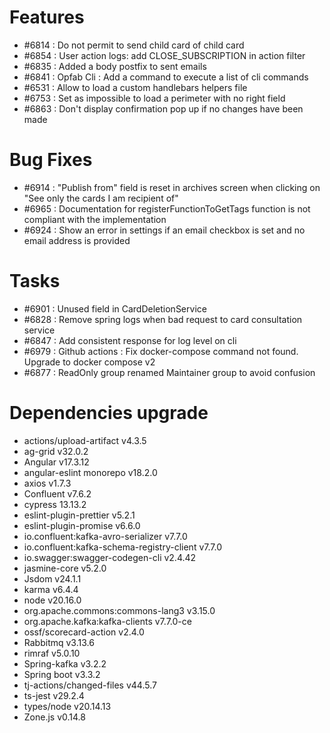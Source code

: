 
# Features

- #6814 : Do not permit to send child card of child card
- #6854 : User action logs: add CLOSE_SUBSCRIPTION in action filter
- #6835 : Added a body postfix to sent emails
- #6841 : Opfab Cli : Add a command to execute a list of cli commands
- #6531 : Allow to load a custom handlebars helpers file
- #6753 : Set as impossible to load a perimeter with no right field
- #6863 : Don't display confirmation pop up if no changes have been made

# Bug Fixes

- #6914 : "Publish from" field is reset in archives screen when clicking on "See only the cards I am recipient of"
- #6965 : Documentation for registerFunctionToGetTags function is not compliant with the implementation
- #6924 : Show an error in settings if an email checkbox is set and no email address is provided

# Tasks

- #6901 : Unused field in CardDeletionService
- #6828 : Remove spring logs when bad request to card consultation service
- #6847 : Add consistent response for log level on cli
- #6979 : Github actions : Fix docker-compose command not found. Upgrade to docker compose v2
- #6877 : ReadOnly group renamed Maintainer group to avoid confusion

# Dependencies upgrade

- actions/upload-artifact v4.3.5
- ag-grid v32.0.2
- Angular v17.3.12
- angular-eslint monorepo v18.2.0
- axios v1.7.3
- Confluent v7.6.2
- cypress 13.13.2
- eslint-plugin-prettier v5.2.1
- eslint-plugin-promise v6.6.0
- io.confluent:kafka-avro-serializer v7.7.0
- io.confluent:kafka-schema-registry-client v7.7.0
- io.swagger:swagger-codegen-cli v2.4.42
- jasmine-core v5.2.0
- Jsdom  v24.1.1
- karma v6.4.4
- node v20.16.0
- org.apache.commons:commons-lang3 v3.15.0
- org.apache.kafka:kafka-clients v7.7.0-ce
- ossf/scorecard-action v2.4.0
- Rabbitmq v3.13.6
- rimraf v5.0.10
- Spring-kafka v3.2.2
- Spring boot v3.3.2
- tj-actions/changed-files v44.5.7
- ts-jest v29.2.4
- types/node v20.14.13
- Zone.js v0.14.8
